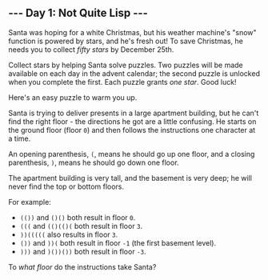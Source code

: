 ## \--- Day 1: Not Quite Lisp ---

Santa was hoping for a white Christmas, but his weather machine's "snow"
function is powered by stars, and he's fresh out! To save Christmas, he needs
you to collect _fifty stars_ by December 25th.

Collect stars by helping Santa solve puzzles. Two puzzles will be made
available on each day in the advent calendar; the second puzzle is unlocked
when you complete the first. Each puzzle grants _one star_. Good luck!

Here's an easy puzzle to warm you up.

Santa is trying to deliver presents in a large apartment building, but he
can't find the right floor - the directions he got are a little confusing. He
starts on the ground floor (floor `0`) and then follows the instructions one
character at a time.

An opening parenthesis, `(`, means he should go up one floor, and a closing
parenthesis, `)`, means he should go down one floor.

The apartment building is very tall, and the basement is very deep; he will
never find the top or bottom floors.

For example:

  * `(())` and `()()` both result in floor `0`.
  * `(((` and `(()(()(` both result in floor `3`.
  * `))(((((` also results in floor `3`.
  * `())` and `))(` both result in floor `-1` (the first basement level).
  * `)))` and `)())())` both result in floor `-3`.

To _what floor_ do the instructions take Santa?

